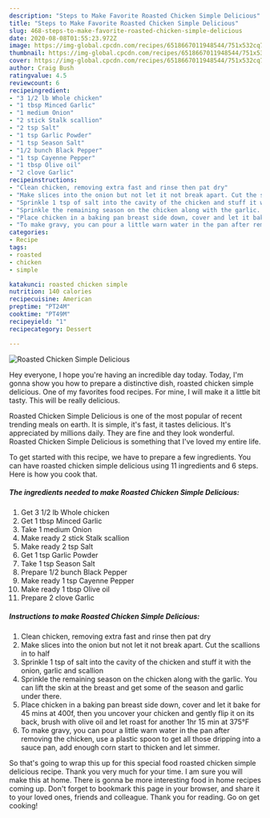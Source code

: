 ```yaml
---
description: "Steps to Make Favorite Roasted Chicken Simple Delicious"
title: "Steps to Make Favorite Roasted Chicken Simple Delicious"
slug: 468-steps-to-make-favorite-roasted-chicken-simple-delicious
date: 2020-08-08T01:55:23.972Z
image: https://img-global.cpcdn.com/recipes/6518667011948544/751x532cq70/roasted-chicken-simple-delicious-recipe-main-photo.jpg
thumbnail: https://img-global.cpcdn.com/recipes/6518667011948544/751x532cq70/roasted-chicken-simple-delicious-recipe-main-photo.jpg
cover: https://img-global.cpcdn.com/recipes/6518667011948544/751x532cq70/roasted-chicken-simple-delicious-recipe-main-photo.jpg
author: Craig Bush
ratingvalue: 4.5
reviewcount: 6
recipeingredient:
- "3 1/2 lb Whole chicken"
- "1 tbsp Minced Garlic"
- "1 medium Onion"
- "2 stick Stalk scallion"
- "2 tsp Salt"
- "1 tsp Garlic Powder"
- "1 tsp Season Salt"
- "1/2 bunch Black Pepper"
- "1 tsp Cayenne Pepper"
- "1 tbsp Olive oil"
- "2 clove Garlic"
recipeinstructions:
- "Clean chicken, removing extra fast and rinse then pat dry"
- "Make slices into the onion but not let it not break apart. Cut the scallions in to half"
- "Sprinkle 1 tsp of salt into the cavity of the chicken and stuff it with the onion, garlic and scallion"
- "Sprinkle the remaining season on the chicken along with the garlic. You can lift the skin at the breast and get some of the season and garlic under there."
- "Place chicken in a baking pan breast side down, cover and let it bake for 45 mins at 400f, then you uncover your chicken and gently flip it on its back, brush with olive oil and let roast for another 1hr 15 min at 375°F"
- "To make gravy, you can pour a little warn water in the pan after removing the chicken, use a plastic spoon to get all those dripping into a sauce pan, add enough corn start to thicken and let simmer."
categories:
- Recipe
tags:
- roasted
- chicken
- simple

katakunci: roasted chicken simple 
nutrition: 140 calories
recipecuisine: American
preptime: "PT24M"
cooktime: "PT49M"
recipeyield: "1"
recipecategory: Dessert

---
```



![Roasted Chicken Simple Delicious](https://img-global.cpcdn.com/recipes/6518667011948544/751x532cq70/roasted-chicken-simple-delicious-recipe-main-photo.jpg)

Hey everyone, I hope you're having an incredible day today. Today, I'm gonna show you how to prepare a distinctive dish, roasted chicken simple delicious. One of my favorites food recipes. For mine, I will make it a little bit tasty. This will be really delicious.



Roasted Chicken Simple Delicious is one of the most popular of recent trending meals on earth. It is simple, it's fast, it tastes delicious. It's appreciated by millions daily. They are fine and they look wonderful. Roasted Chicken Simple Delicious is something that I've loved my entire life.


To get started with this recipe, we have to prepare a few ingredients. You can have roasted chicken simple delicious using 11 ingredients and 6 steps. Here is how you cook that.

<!--inarticleads1-->

##### The ingredients needed to make Roasted Chicken Simple Delicious:

1. Get 3 1/2 lb Whole chicken
1. Get 1 tbsp Minced Garlic
1. Take 1 medium Onion
1. Make ready 2 stick Stalk scallion
1. Make ready 2 tsp Salt
1. Get 1 tsp Garlic Powder
1. Take 1 tsp Season Salt
1. Prepare 1/2 bunch Black Pepper
1. Make ready 1 tsp Cayenne Pepper
1. Make ready 1 tbsp Olive oil
1. Prepare 2 clove Garlic




<!--inarticleads2-->

##### Instructions to make Roasted Chicken Simple Delicious:

1. Clean chicken, removing extra fast and rinse then pat dry
1. Make slices into the onion but not let it not break apart. Cut the scallions in to half
1. Sprinkle 1 tsp of salt into the cavity of the chicken and stuff it with the onion, garlic and scallion
1. Sprinkle the remaining season on the chicken along with the garlic. You can lift the skin at the breast and get some of the season and garlic under there.
1. Place chicken in a baking pan breast side down, cover and let it bake for 45 mins at 400f, then you uncover your chicken and gently flip it on its back, brush with olive oil and let roast for another 1hr 15 min at 375°F
1. To make gravy, you can pour a little warn water in the pan after removing the chicken, use a plastic spoon to get all those dripping into a sauce pan, add enough corn start to thicken and let simmer.




So that's going to wrap this up for this special food roasted chicken simple delicious recipe. Thank you very much for your time. I am sure you will make this at home. There is gonna be more interesting food in home recipes coming up. Don't forget to bookmark this page in your browser, and share it to your loved ones, friends and colleague. Thank you for reading. Go on get cooking!
